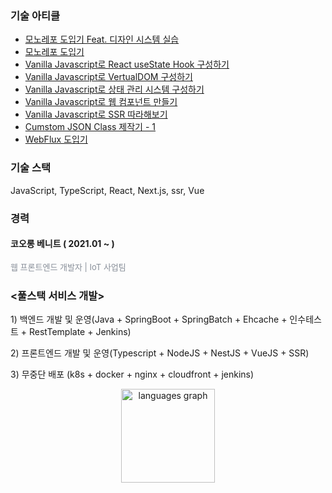 ###

### 기술 아티클 
- [모노레포 도입기 Feat. 디자인 시스템 실습 ](https://ineedbentely.tistory.com/13)
- [모노레포 도입기](https://ineedbentely.tistory.com/12)
- [Vanilla Javascript로 React useState Hook 구성하기](https://www.google.com)
- [Vanilla Javascript로 VertualDOM 구성하기](https://www.naver.com)
- [Vanilla Javascript로 상태 관리 시스템 구성하기](https://www.daum.net)
- [Vanilla Javascript로 웹 컴포넌트 만들기](https://www.daum.net)
- [Vanilla Javascript로 SSR 따라해보기](https://www.daum.net)
- [Cumstom JSON Class 제작기 - 1](https://ineedbentely.tistory.com/10)
- [WebFlux 도입기](https://ineedbentely.tistory.com/8)

###
### 기술 스택
JavaScript, TypeScript, React, Next.js, ssr, Vue

<h3>경력</h3> 
<h4> 코오롱 베니트 ( 2021.01 ~ )</h4>
<p style="color: #878e98; font-size: 13px; text-align: left; line-height: 19px;">웹 프론트엔드 개발자  | IoT 사업팀 </p>

###
<h3> <풀스택 서비스 개발> </h3>
<p>1) 백엔드 개발 및 운영(Java + SpringBoot + SpringBatch + Ehcache + 인수테스트 + RestTemplate + Jenkins)</p>
<p>2) 프론트엔드 개발 및 운영(Typescript + NodeJS + NestJS + VueJS + SSR)</p>
<p>3) 무중단 배포 (k8s + docker + nginx + cloudfront + jenkins)</p>



<div align="center">
  <img src="https://github-readme-stats.vercel.app/api/top-langs?username=lightgoorm&locale=en&hide_title=false&layout=compact&card_width=320&langs_count=5&theme=dracula&hide_border=false" height="150" alt="languages graph"  />
</div>

